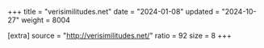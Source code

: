 +++
title = "verisimilitudes.net"
date = "2024-01-08"
updated = "2024-10-27"
weight = 8004

[extra]
source = "http://verisimilitudes.net/"
ratio = 92
size = 8
+++
